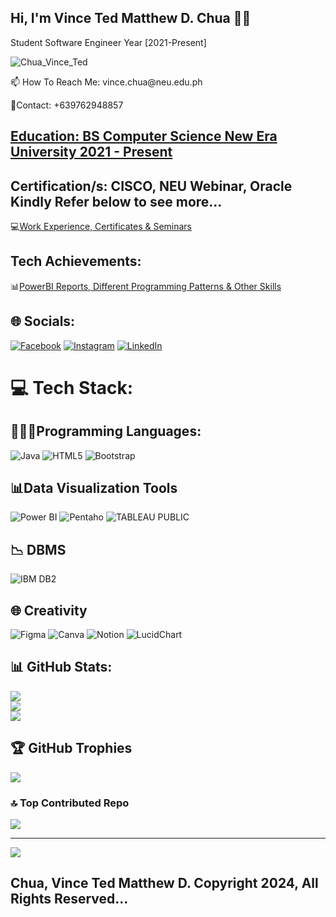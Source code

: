 ## Hi, I'm Vince Ted Matthew D. Chua 👋🏼
Student Software Engineer Year [2021-Present]

![Chua_Vince_Ted](https://github.com/user-attachments/assets/325793d5-8fd1-4911-8e7d-42ac820a1e1e)

<p> 📫 How To Reach Me: vince.chua@neu.edu.ph </p>
<p> 📱Contact: +639762948857 </p>

## [Education: BS Computer Science New Era University 2021 - Present](https://drive.google.com/file/d/13rzvKBhakFlTTd57bSx5P7krGgfOunSr/view?usp=sharing)
## Certification/s: CISCO, NEU Webinar, Oracle Kindly Refer below to see more... 

  💻[Work Experience, Certificates & Seminars](https://drive.google.com/file/d/1gLfLX3R7MSX6yroKnNwvqjUTt2gcLw5D/view?usp=sharing)

  ## Tech Achievements:
  📊[PowerBI Reports, Different Programming Patterns & Other Skills](https://drive.google.com/file/d/1LDcSXqd8I53I3Zwk-iXp25a3xeyy4jk5/view?usp=sharing)
  
## 🌐 Socials:
[![Facebook](https://img.shields.io/badge/Facebook-%231877F2.svg?logo=Facebook&logoColor=white)](https://facebook.com/https://www.facebook.com/vincetedmatthew.chua/) [![Instagram](https://img.shields.io/badge/Instagram-%23E4405F.svg?logo=Instagram&logoColor=white)](https://instagram.com/https://www.instagram.com/devinci_delivers/) [![LinkedIn](https://img.shields.io/badge/LinkedIn-%230077B5.svg?logo=linkedin&logoColor=white)](https://linkedin.com/in/www.linkedin.com/in/vince-chua) 

# 💻 Tech Stack:

## 👨🏻‍💻Programming Languages: 
![Java](https://img.shields.io/badge/java-%23ED8B00.svg?style=for-the-badge&logo=openjdk&logoColor=white) 
![HTML5](https://img.shields.io/badge/html5-%23E34F26.svg?style=for-the-badge&logo=html5&logoColor=white) 
![Bootstrap](https://img.shields.io/badge/bootstrap-%238511FA.svg?style=for-the-badge&logo=bootstrap&logoColor=white) 

## 📊Data Visualization Tools
![Power BI](https://img.shields.io/badge/power_bi-F2C811?style=for-the-badge&logo=powerbi&logoColor=black) 
![Pentaho](https://img.shields.io/badge/pentaho-F2C811?style=for-the-badge&logo=powerbi&logoColor=red&labelColor=yellow)
![TABLEAU PUBLIC](https://img.shields.io/badge/tableau-F2C811?style=for-the-badge&logo=powerbi&logoColor=blue) 

## 📉 DBMS
![IBM DB2](https://img.shields.io/badge/IBM_DB2-F2C811?style=for-the-badge&logo=powerbi&logoColor=blue) 

## 🌐 Creativity
![Figma](https://img.shields.io/badge/figma-%23F24E1E.svg?style=for-the-badge&logo=figma&logoColor=purple) 
![Canva](https://img.shields.io/badge/Canva-%2300C4CC.svg?style=for-the-badge&logo=Canva&logoColor=blue) 
![Notion](https://img.shields.io/badge/Notion-%23000000.svg?style=for-the-badge&logo=notion&logoColor=white)
![LucidChart](https://img.shields.io/badge/LucidChart-%23000000.svg?style=for-the-badge&logo)


## 📊 GitHub Stats:
![](https://github-readme-stats.vercel.app/api?username=VinceTedChua&theme=dark&hide_border=false&include_all_commits=true&count_private=true)<br/>
![](https://github-readme-streak-stats.herokuapp.com/?user=VinceTedChua&theme=dark&hide_border=false)<br/>
![](https://github-readme-stats.vercel.app/api/top-langs/?username=VinceTedChua&theme=dark&hide_border=false&include_all_commits=true&count_private=true&layout=compact)

## 🏆 GitHub Trophies
![](https://github-profile-trophy.vercel.app/?username=VinceTedChua&theme=radical&no-frame=false&no-bg=true&margin-w=4)

### 🔝 Top Contributed Repo
![](https://github-contributor-stats.vercel.app/api?username=VinceTedChua&limit=5&theme=dark&combine_all_yearly_contributions=true)

---
[![](https://visitcount.itsvg.in/api?id=VinceTedChua&icon=0&color=0)](https://visitcount.itsvg.in)



## Chua, Vince Ted Matthew D. Copyright 2024, All Rights Reserved...
